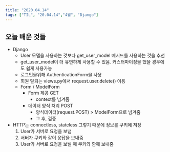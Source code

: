 ```yaml
---
title: "2020.04.14"
tags: ["TIL", "20.04.14","4월", "Django"]
---
```


## 오늘 배운 것들

- Django
  - User 모델을 사용하는 것보다 get_user_model 메서드를 사용하는 것을 추천
  - get_user_model이 더 유연하게 사용할 수 있음. 커스터마이징을 했을 경우에도 쉽게 사용가능
  - 로그인을위해 AuthenticationForm을 사용
  - 회원 탈퇴는 views.py에서 request.user.delete() 이용
  - Form / ModelForm 
    - Form 제공 GET
      - context를 넘겨줌
    - 데이터 양식 처리 POST
      - 양식데이터(request.POST) > ModelForm으로 넘겨줌
      - 그 후, 검증
- HTTP는 connectless, stateless 그렇기 때문에 정보를 쿠키에 저장
  1. User가 서버로 요청을 보냄
  2. 서버가 쿠키와 같이 응답을 보내줌
  3. User가 서버로 요청을 보낼 때 쿠키와 함께 보내줌

